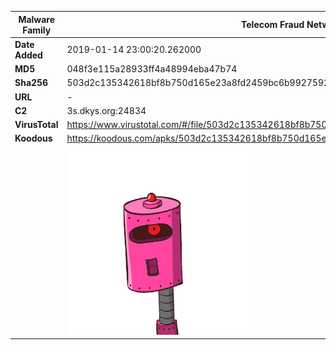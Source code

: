 | Malware Family | Telecom Fraud Network for South Koreans                      |
| -------------- | ------------------------------------------------------------ |
| **Date Added** | 2019-01-14 23:00:20.262000                                                   |
| **MD5**        | 048f3e115a28933ff4a48994eba47b74                             |
| **Sha256**     | 503d2c135342618bf8b750d165e23a8fd2459bc6b9927592aacd7a59e8884892 |
| **URL**        | -                                                            |
| **C2**         | 3s.dkys.org:24834 |
| **VirusTotal** | https://www.virustotal.com/#/file/503d2c135342618bf8b750d165e23a8fd2459bc6b9927592aacd7a59e8884892/detection |
| **Koodous**    | https://koodous.com/apks/503d2c135342618bf8b750d165e23a8fd2459bc6b9927592aacd7a59e8884892 |
|                | ![](../assets/503d2c135342618bf8b750d165e23a8fd2459bc6b9927592aacd7a59e8884892.png) |